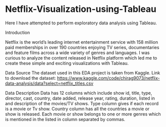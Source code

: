 # Netflix-Visualization-using-Tableau

Here I have attempted to perform exploratory data analysis using Tableau.

Introduction

Netflix is the world’s leading internet entertainment service with 158 million paid memberships in over 190 countries enjoying TV series, documentaries and feature films across a wide variety of genres and languages. I was curious to analyze the content released in Netflix platform which led me to create these simple and exciting visualizations with Tableau.

Data Source
The dataset used in this EDA project is taken from Kaggle. Link to download the dataset: https://www.kaggle.com/code/chirag9073/netflix-data-analysis/data?select=netflix_titles.csv

Data Description
Data has 12 columns which include show id, title, type, director, cast, country, date added, release year, rating, duration, listed in and description of the movies/TV shows. Type column gives if each record is a movie or Tv show. Country column has all the countries a movie or show is released. Each movie or show belongs to one or more genres which is mentioned in the listed in column separated by commas.


